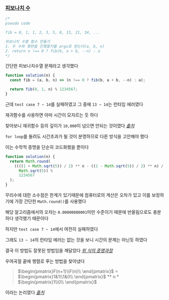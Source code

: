 ### [피보나치 수](https://programmers.co.kr/learn/courses/30/lessons/12945)

```js
/*
pseudo code

fib = 0, 1, 1, 2, 3, 5, 8, 13, 21, 34, ...

피보나치 수열 함수 만들기
1. 두 수와 몇번을 진행할지를 args로 받는다(a, b, n)
2. return n !== 0 ? fib(b, a + b, --n) : a 
*/
```
간단한 피보나치수열 문제라고 생각했다

```js
function solution(n) {
  const fib = (a, b, n) => (n !== 0 ? fib(b, a + b, --n) : a);

  return fib(0, 1, n) % 1234567;
}
```
근데 `test case 7 ~ 14`를 실패하였고 그 중에 `13 ~ 14`는 런타임 에러였다

재귀함수를 사용하면 아마 시간이 모자르는 듯 하다

찾아보니 재귀함수 등의 깊이가 `10,000`이 넘으면 안되는 것이였다 _[출처](https://jireh.tistory.com/14)_

`for loop`를 돌려도 시간초과가 될 것이 분명하므로 다른 방식을 고안해야 했다

이는 수학적 증명을 단순히 코드화했을 뿐이다

```js
function solution(n) {
  return Math.round(
    ((((1 + Math.sqrt(5)) / 2) ** n - ((1 - Math.sqrt(5)) / 2) ** n) /
      Math.sqrt(5)) %
      1234567
  );
}
```
무리수에 대한 소수점은 한계가 있기때문에 컴퓨터로의 계산은 오차가 있고 이를 보정하기에 가장 간단한 `Math.round()`를 사용했다

해당 알고리즘에서의 오차는 `0.00000000001`미만 수준이기 때문에 반올림으로도 충분하다 생각했기 때문이다

하지만 `test case 7 ~ 14`에서 여전히 실패하였다

그래도 `13 ~ 14`의 런타임 에러는 없는 것을 보니 시간의 문제는 아닌듯 하였다

결국 이 방법도 잘못된 방법임을 깨달았다 _[위 식의 증명과정](https://j1w2k3.tistory.com/330)_

우여곡절 끝에 행렬로 푸는 방법을 찾아냈다

> $\begin{pmatrix}F(n+1)\\F(n)\\ \end{pmatrix}$ = $\begin{pmatrix}1&1\\1&0\\ \end{pmatrix}$ ** n * $\begin{pmatrix}1\\0\\ \end{pmatrix}$

이라는 논리였다 _[출처](https://ohgym.tistory.com/1)_